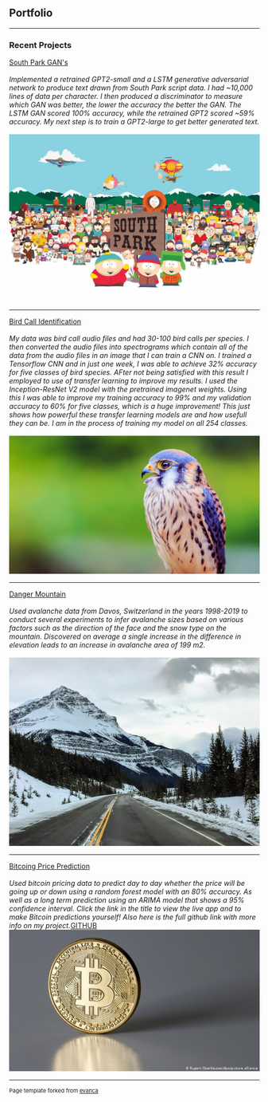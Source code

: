 ## Portfolio

---

### Recent Projects 

[South Park GAN's](http://www.github.com/Noah-Prowell/South_Park_GANs)
<br><br>
*Implemented a retrained GPT2-small and a LSTM generative adversarial network to produce text drawn from South Park script data. I had ~10,000 lines of data per character. I then produced a discriminator to measure which GAN was better, the lower the accuracy the better the GAN. The LSTM GAN scored 100% accuracy, while the retrained GPT2 scored ~59% accuracy. My next step is to train a GPT2-large to get better generated text.*   
<br>
<img src="images/southpark_header.jpg?raw=true"/>

---
[Bird Call Identification](http://www.github.com/Noah-Prowell/Bird_call_id)
<br><br>
*My data was bird call audio files and had 30-100 bird calls per species. I then converted the audio files into spectrograms which contain all of the data from the audio files in an image that I can train a CNN on. I trained a Tensorflow CNN and in just one week, I was able to achieve 32% accuracy for five classes of bird species. AFter not being satisfied with this result I employed to use of transfer learning to improve my results.  I used the Inception-ResNet V2 model with the pretrained imagenet weights.  Using this I was able to improve my training accuracy to 99% and my validation accuracy to 60% for five classes, which is a huge improvement!  This just shows how powerful these transfer learning models are and how usefull they can be.  I am in the process of training my model on all 254 classes.*
<br><br>
<img src="images/akestrel.jpg?raw=true"/>

---
[Danger Mountain](https://www.github.com/Noah-Prowell/Danger-Mountain)
<br><br>
*Used avalanche data from Davos, Switzerland in the years 1998-2019 to conduct several experiments to infer avalanche sizes based on various factors such as the direction of the face and the snow type on the mountain.  Discovered on average a single increase in the difference in elevation leads to an increase in avalanche area of 199 m2.*
<br><br>
<img src="images/1bc71823368e04a6b3ca74c46d9c14a9.jpg?raw=true"/>

---
[Bitcoing Price Prediction](https://share.streamlit.io/noah-prowell/bitcoin_prediction/main/app.py)
<br><br>
*Used bitcoin pricing data to predict day to day whether the price will be going up or down using a random forest model with an 80% accuracy.  As well as a long term prediction using an ARIMA model that shows a 95% confidence interval.  Click the link in the title to view the live app and to make Bitcoin predictions yourself!  Also here is the full github link with more info on my project.*[GITHUB](https://github.com/Noah-Prowell/bitcoin_prediction)  
<img src="images/bitcoin.jpg?raw=true"/>




---
<p style="font-size:11px">Page template forked from <a href="https://github.com/evanca/quick-portfolio">evanca</a></p>
<!-- Remove above link if you don't want to attibute -->
